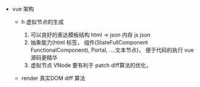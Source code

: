 - vue 架构
  - h 虚拟节点的生成
    1. 可以良好的表达模板结构   html -> json 
    内存  js  json 
    2. 抽象能力(html 标签， 组件(StateFullComponent FunctionalComponent), Portal, ....文本节点)， 便于代码的执行 
    vue 源码更精华 
    3. 虚拟节点 VNode  要有利于 patch diff算法的优化， 

  - render 真实DOM
    diff 算法